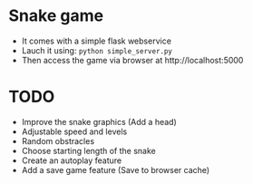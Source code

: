 # Snake game
- It comes with a simple flask webservice
- Lauch it using: `python simple_server.py`
- Then access the game via browser at http://localhost:5000

# TODO
- Improve the snake graphics (Add a head)
- Adjustable speed and levels
- Random obstracles
- Choose starting length of the snake
- Create an autoplay feature
- Add a save game feature (Save to browser cache)
